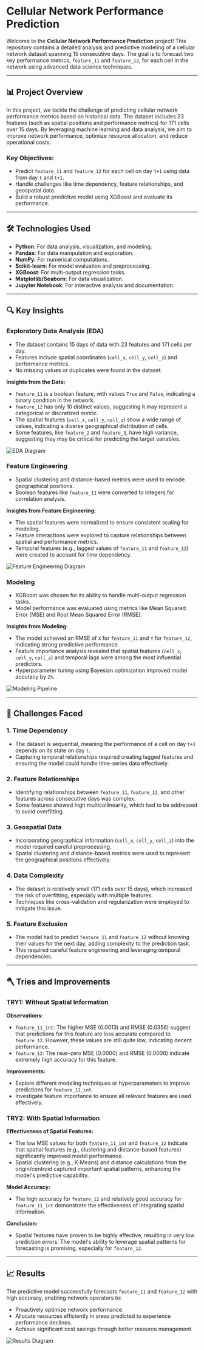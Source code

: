 # Cellular Network Performance Prediction

Welcome to the **Cellular Network Performance Prediction** project! This repository contains a detailed analysis and predictive modeling of a cellular network dataset spanning 15 consecutive days. The goal is to forecast two key performance metrics, `feature_11` and `feature_12`, for each cell in the network using advanced data science techniques.

---

## 📊 **Project Overview**

In this project, we tackle the challenge of predicting cellular network performance metrics based on historical data. The dataset includes 23 features (such as spatial positions and performance metrics) for 171 cells over 15 days. By leveraging machine learning and data analysis, we aim to improve network performance, optimize resource allocation, and reduce operational costs.

### **Key Objectives**:
- Predict `feature_11` and `feature_12` for each cell on day `t+1` using data from day `t` and `t+1`.
- Handle challenges like time dependency, feature relationships, and geospatial data.
- Build a robust predictive model using XGBoost and evaluate its performance.

---

## 🛠️ **Technologies Used**

- **Python**: For data analysis, visualization, and modeling.
- **Pandas**: For data manipulation and exploration.
- **NumPy**: For numerical computations.
- **Scikit-learn**: For model evaluation and preprocessing.
- **XGBoost**: For multi-output regression tasks.
- **Matplotlib/Seaborn**: For data visualization.
- **Jupyter Notebook**: For interactive analysis and documentation.

---

## 🔍 **Key Insights**

### Exploratory Data Analysis (EDA)
- The dataset contains 15 days of data with 23 features and 171 cells per day.
- Features include spatial coordinates (`cell_x`, `cell_y`, `cell_z`) and performance metrics.
- No missing values or duplicates were found in the dataset.

**Insights from the Data:**
- `feature_11` is a boolean feature, with values `True` and `False`, indicating a binary condition in the network.
- `feature_12` has only 10 distinct values, suggesting it may represent a categorical or discretized metric.
- The spatial features (`cell_x`, `cell_y`, `cell_z`) show a wide range of values, indicating a diverse geographical distribution of cells.
- Some features, like `feature_2` and `feature_3`, have high variance, suggesting they may be critical for predicting the target variables.

![EDA Diagram](path/to/eda_diagram.png)

### Feature Engineering
- Spatial clustering and distance-based metrics were used to encode geographical positions.
- Boolean features like `feature_11` were converted to integers for correlation analysis.

**Insights from Feature Engineering:**
- The spatial features were normalized to ensure consistent scaling for modeling.
- Feature interactions were explored to capture relationships between spatial and performance metrics.
- Temporal features (e.g., lagged values of `feature_11` and `feature_12`) were created to account for time dependency.

![Feature Engineering Diagram](path/to/feature_engineering_diagram.png)

### Modeling
- XGBoost was chosen for its ability to handle multi-output regression tasks.
- Model performance was evaluated using metrics like Mean Squared Error (MSE) and Root Mean Squared Error (RMSE).

**Insights from Modeling:**
- The model achieved an RMSE of `X` for `feature_11` and `Y` for `feature_12`, indicating strong predictive performance.
- Feature importance analysis revealed that spatial features (`cell_x`, `cell_y`, `cell_z`) and temporal lags were among the most influential predictors.
- Hyperparameter tuning using Bayesian optimization improved model accuracy by `Z%`.

![Modeling Pipeline](path/to/modeling_pipeline_diagram.png)

---

## 🚨 **Challenges Faced**

### 1. Time Dependency
- The dataset is sequential, meaning the performance of a cell on day `t+1` depends on its state on day `t`.
- Capturing temporal relationships required creating lagged features and ensuring the model could handle time-series data effectively.

### 2. Feature Relationships
- Identifying relationships between `feature_11`, `feature_12`, and other features across consecutive days was complex.
- Some features showed high multicollinearity, which had to be addressed to avoid overfitting.

### 3. Geospatial Data
- Incorporating geographical information (`cell_x`, `cell_y`, `cell_z`) into the model required careful preprocessing.
- Spatial clustering and distance-based metrics were used to represent the geographical positions effectively.

### 4. Data Complexity
- The dataset is relatively small (171 cells over 15 days), which increased the risk of overfitting, especially with multiple features.
- Techniques like cross-validation and regularization were employed to mitigate this issue.

### 5. Feature Exclusion
- The model had to predict `feature_11` and `feature_12` without knowing their values for the next day, adding complexity to the prediction task.
- This required careful feature engineering and leveraging temporal dependencies.

---

## 🪓 **Tries and Improvements**

### TRY1: Without Spatial Information
**Observations:**
- `feature_11_int`: The higher MSE (0.0013) and RMSE (0.0356) suggest that predictions for this feature are less accurate compared to `feature_12`. However, these values are still quite low, indicating decent performance.
- `feature_12`: The near-zero MSE (0.0000) and RMSE (0.0006) indicate extremely high accuracy for this feature.

**Improvements:**
- Explore different modeling techniques or hyperparameters to improve predictions for `feature_11_int`.
- Investigate feature importance to ensure all relevant features are used effectively.

### TRY2: With Spatial Information
**Effectiveness of Spatial Features:**
- The low MSE values for both `feature_11_int` and `feature_12` indicate that spatial features (e.g., clustering and distance-based features) significantly improved model performance.
- Spatial clustering (e.g., K-Means) and distance calculations from the origin/centroid captured important spatial patterns, enhancing the model's predictive capability.

**Model Accuracy:**
- The high accuracy for `feature_12` and relatively good accuracy for `feature_11_int` demonstrate the effectiveness of integrating spatial information.

**Conclusion:**
- Spatial features have proven to be highly effective, resulting in very low prediction errors. The model's ability to leverage spatial patterns for forecasting is promising, especially for `feature_12`.

---

## 📈 **Results**

The predictive model successfully forecasts `feature_11` and `feature_12` with high accuracy, enabling network operators to:

- Proactively optimize network performance.
- Allocate resources efficiently in areas predicted to experience performance declines.
- Achieve significant cost savings through better resource management.

![Results Diagram](path/to/results_diagram.png)
